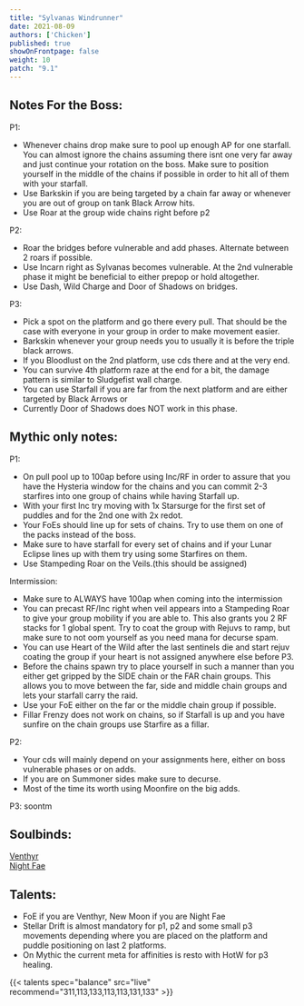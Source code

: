 ```yaml
---
title: "Sylvanas Windrunner"
date: 2021-08-09
authors: ['Chicken']
published: true
showOnFrontpage: false
weight: 10
patch: "9.1"
---
```



## Notes For the Boss:

P1:
- Whenever chains drop make sure to pool up enough AP for one starfall. You can almost ignore the chains assuming there isnt one very far away and just continue your rotation on the boss. Make sure to position yourself in the middle of the chains if possible in order to hit all of them with your starfall.
- Use Barkskin if you are being targeted by a chain far away or whenever you are out of group on tank Black Arrow hits.
- Use Roar at the group wide chains right before p2

P2: 
- Roar the bridges before vulnerable and add phases. Alternate between 2 roars if possible.
- Use Incarn right as Sylvanas becomes vulnerable. At the 2nd vulnerable phase it might be beneficial to either prepop or hold altogether.
- Use Dash, Wild Charge and Door of Shadows on bridges.

P3:
- Pick a spot on the platform and go there every pull. That should be the case with everyone in your group in order to make movement easier.
- Barkskin whenever your group needs you to usually it is before the triple black arrows.
- If you Bloodlust on the 2nd platform, use cds there and at the very end.
- You can survive 4th platform raze at the end for a bit, the damage pattern is similar to Sludgefist wall charge.
- You can use Starfall if you are far from the next platform and are either targeted by Black Arrows or 
- Currently Door of Shadows does NOT work in this phase.

## Mythic only notes:
P1: 
- On pull pool up to 100ap before using Inc/RF in order to assure that you have the Hysteria window for the chains and you can commit 2-3 starfires into one group of chains while having Starfall up.
- With your first Inc try moving with 1x Starsurge for the first set of puddles and for the 2nd one with 2x redot.
- Your FoEs should line up for sets of chains. Try to use them on one of the packs instead of the boss. 
- Make sure to have starfall for every set of chains and if your Lunar Eclipse lines up with them try using some Starfires on them.
- Use Stampeding Roar on the Veils.(this should be assigned)

Intermission:
- Make sure to ALWAYS have 100ap when coming into the intermission
- You can precast RF/Inc right when veil appears into a Stampeding Roar to give your group mobility if you are able to. This also grants you 2 RF stacks for 1 global spent. Try to coat the group with Rejuvs to ramp, but make sure to not oom yourself as you need mana for decurse spam. 
- You can use Heart of the Wild after the last sentinels die and start rejuv coating the group if your heart is not assigned anywhere else before P3.
- Before the chains spawn try to place yourself in such a manner than you either get gripped by the SIDE chain or the FAR chain groups. This allows you to move between the far, side and middle chain groups and lets your starfall carry the raid. 
- Use your FoE either on the far or the middle chain group if possible.
- Fillar Frenzy does not work on chains, so if Starfall is up and you have sunfire on the chain groups use Starfire as a fillar.

P2:
- Your cds will mainly depend on your assignments here, either on boss vulnerable phases or on adds.
- If you are on Summoner sides make sure to decurse.
- Most of the time its worth using Moonfire on the big adds.

P3: 
soontm

## Soulbinds:
[Venthyr](https://ptr.wowhead.com/soulbind-calc/venthyr/theotar-the-mad-duke/druid/AwCWb74CBTUgCBU1yggSBTWHCCUy4ggjBTJJCBV2AAg1Mj8I)
<br>[Night Fae](https://ptr.wowhead.com/soulbind-calc/night-fae/niya/druid/AwCW5b4CBTXKCCU1IAgTBTXGCBUy5AglMuIIIhUySQgldgAI)

## Talents:
- FoE if you are Venthyr, New Moon if you are Night Fae
- Stellar Drift is almost mandatory for p1, p2 and some small p3 movements depending where you are placed on the platform and puddle positioning on last 2 platforms.
- On Mythic the current meta for affinities is resto with HotW for p3 healing.


{{< talents spec="balance" src="live" recommend="311,113,133,113,113,131,133" >}}




